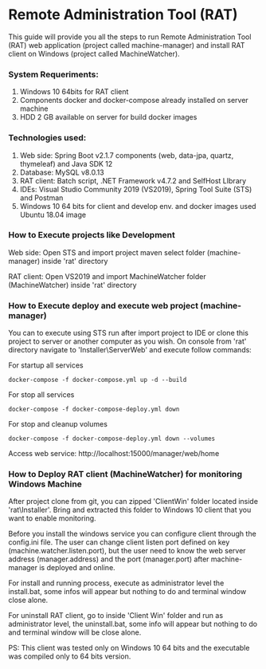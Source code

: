 Remote Administration Tool (RAT)
====================================================================

This guide will provide you all the steps to run Remote Administration Tool (RAT) web application (project called machine-manager) and install RAT client on Windows (project called MachineWatcher).


### System Requeriments:

1. Windows 10 64bits for RAT client
2. Components docker and docker-compose already installed on server machine
3. HDD 2 GB available on server for build docker images

### Technologies used:

1. Web side: Spring Boot v2.1.7 components (web, data-jpa, quartz, thymeleaf) and Java SDK 12
2. Database: MySQL v8.0.13
3. RAT client: Batch script, .NET Framework v4.7.2 and SelfHost LIbrary
4. IDEs: Visual Studio Community 2019 (VS2019), Spring Tool Suite (STS) and Postman
5. Windows 10 64 bits for client and develop env. and docker images used Ubuntu 18.04 image


### How to Execute projects like Development

Web side: Open STS and import project maven select folder (machine-manager) inside 'rat' directory

RAT client: Open VS2019 and import MachineWatcher folder (MachineWatcher) inside 'rat' directory


### How to Execute deploy and execute web project (machine-manager)

You can to execute using STS run after import project to IDE or clone this project to server or another computer as you wish. On console from 'rat' directory navigate to 'Installer\ServerWeb' and execute follow commands:

For startup all services
```
docker-compose -f docker-compose.yml up -d --build
```

For stop all services
```
docker-compose -f docker-compose-deploy.yml down
```

For stop and cleanup volumes 
```
docker-compose -f docker-compose-deploy.yml down --volumes
```

Access web service: http://localhost:15000/manager/web/home

### How to Deploy RAT client (MachineWatcher) for monitoring Windows Machine

After project clone from git, you can zipped 'ClientWin' folder located inside 'rat\Installer'. Bring and extracted this folder to Windows 10 client that you want to enable monitoring.

Before you install the windows service you can configure client through the config.ini file.
The user can change client listen port defined on key (machine.watcher.listen.port), but the user need to know the web server address (manager.address) and the port (manager.port) after machine-manager is deployed and online.

For install and running process, execute as administrator level the install.bat, some infos will appear but nothing to do and terminal window close alone.

For uninstall RAT client, go to inside 'Client Win' folder and run as administrator level, the uninstall.bat, some info will appear but nothing to do and terminal window will be close alone.

PS: This client was tested only on Windows 10 64 bits and the executable was compiled only to 64 bits version.